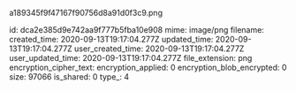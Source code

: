 a189345f9f47167f90756d8a91d0f3c9.png

id: dca2e385d9e742aa9f777b5fba10e908
mime: image/png
filename: 
created_time: 2020-09-13T19:17:04.277Z
updated_time: 2020-09-13T19:17:04.277Z
user_created_time: 2020-09-13T19:17:04.277Z
user_updated_time: 2020-09-13T19:17:04.277Z
file_extension: png
encryption_cipher_text: 
encryption_applied: 0
encryption_blob_encrypted: 0
size: 97066
is_shared: 0
type_: 4